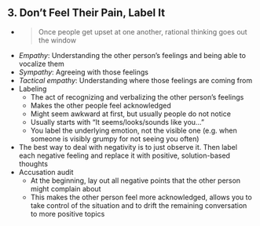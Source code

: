 ## 3. Don’t Feel Their Pain, Label It

* > Once people get upset at one another, rational thinking goes out the window
* *Empathy*: Understanding the other person’s feelings and being able to vocalize them
* *Sympathy*: Agreeing with those feelings
* *Tactical empathy*: Understanding where those feelings are coming from
* Labeling
    * The act of recognizing and verbalizing the other person’s feelings
    * Makes the other people feel acknowledged
    * Might seem awkward at first, but usually people do not notice
    * Usually starts with “It seems/looks/sounds like you…”
    * You label the underlying emotion, not the visible one (e.g. when someone is visibly grumpy for not seeing you often)
* The best way to deal with negativity is to just observe it. Then label each negative feeling and replace it with positive, solution-based thoughts
* Accusation audit
    * At the beginning, lay out all negative points that the other person might complain about
    * This makes the other person feel more acknowledged, allows you to take control of the situation and to drift the remaining conversation to more positive topics
